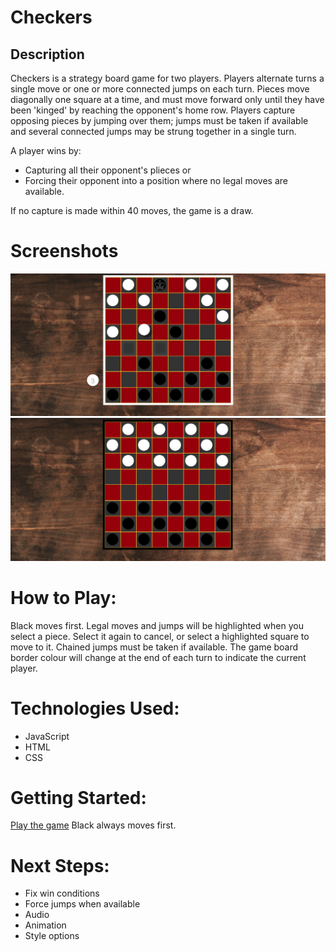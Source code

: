 # Checkers

## Description

 Checkers is a strategy board game for two players. Players alternate turns a single move or one or more connected jumps on each turn. Pieces move diagonally one square at a time, and must move forward only until they have been 'kinged' by reaching the opponent's home row. Players capture opposing pieces by jumping over them; jumps must be taken if available and several connected jumps may be strung together in a single turn.
 
 A player wins by: 
 - Capturing all their opponent's plieces or 
 - Forcing their opponent into a position where no legal moves are available.
 
 If no capture is made within 40 moves, the game is a draw.
 
#  Screenshots 
![](https://github.com/markshyzer/Checkers/blob/master/img/Screen%20Shot%202020-12-10%20at%201.24.06%20PM.png)
![](https://github.com/markshyzer/Checkers/blob/master/img/Screen%20Shot%202020-12-10%20at%201.23.11%20PM.png)

# How to Play:
Black moves first. Legal moves and jumps will be highlighted when you select a piece. Select it again to cancel, or select a highlighted square to move to it. Chained jumps must be taken if available. The game board border colour will change at the end of each turn to indicate the current player.

#  Technologies Used: 
- JavaScript 
- HTML 
- CSS

# Getting Started:
[Play the game](https://markshyzer.github.io/Checkers/) Black always moves first.


# Next Steps: 
- Fix win conditions
- Force jumps when available
- Audio
- Animation
- Style options
